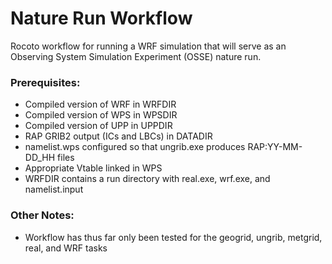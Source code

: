 # Nature Run Workflow

Rocoto workflow for running a WRF simulation that will serve as an Observing System Simulation Experiment (OSSE) nature run.

### Prerequisites:

- Compiled version of WRF in WRFDIR
- Compiled version of WPS in WPSDIR
- Compiled version of UPP in UPPDIR
- RAP GRIB2 output (ICs and LBCs) in DATADIR
- namelist.wps configured so that ungrib.exe produces RAP:YY-MM-DD\_HH files
- Appropriate Vtable linked in WPS
- WRFDIR contains a run directory with real.exe, wrf.exe, and namelist.input

### Other Notes:

- Workflow has thus far only been tested for the geogrid, ungrib, metgrid, real, and WRF tasks
